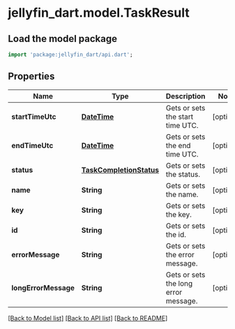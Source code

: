 # jellyfin_dart.model.TaskResult

## Load the model package
```dart
import 'package:jellyfin_dart/api.dart';
```

## Properties
Name | Type | Description | Notes
------------ | ------------- | ------------- | -------------
**startTimeUtc** | [**DateTime**](DateTime.md) | Gets or sets the start time UTC. | [optional] 
**endTimeUtc** | [**DateTime**](DateTime.md) | Gets or sets the end time UTC. | [optional] 
**status** | [**TaskCompletionStatus**](TaskCompletionStatus.md) | Gets or sets the status. | [optional] 
**name** | **String** | Gets or sets the name. | [optional] 
**key** | **String** | Gets or sets the key. | [optional] 
**id** | **String** | Gets or sets the id. | [optional] 
**errorMessage** | **String** | Gets or sets the error message. | [optional] 
**longErrorMessage** | **String** | Gets or sets the long error message. | [optional] 

[[Back to Model list]](../README.md#documentation-for-models) [[Back to API list]](../README.md#documentation-for-api-endpoints) [[Back to README]](../README.md)


